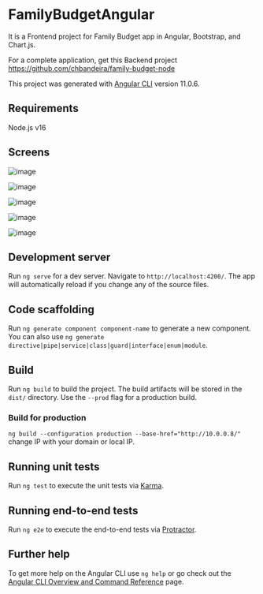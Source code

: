 # FamilyBudgetAngular

It is a Frontend project for Family Budget app in Angular, Bootstrap, and Chart.js.

For a complete application, get this Backend project https://github.com/chbandeira/family-budget-node

This project was generated with [Angular CLI](https://github.com/angular/angular-cli) version 11.0.6.

## Requirements

Node.js v16

## Screens

![image](https://user-images.githubusercontent.com/23635145/126334139-8b18405b-417c-4a99-9286-395edd75607f.png)

![image](https://user-images.githubusercontent.com/23635145/126334264-7f83df95-a15d-44b6-b68c-90f5ecad6fbf.png)

![image](https://user-images.githubusercontent.com/23635145/126334395-bbdcebc1-5402-454a-b65c-c2fcd14d3ba4.png)

![image](https://user-images.githubusercontent.com/23635145/126334456-22bc30a4-c436-4e9a-a259-be28ca35e600.png)

![image](https://user-images.githubusercontent.com/23635145/126334523-9601375b-9346-4181-bca0-62f4cc1318cc.png)


## Development server

Run `ng serve` for a dev server. Navigate to `http://localhost:4200/`. The app will automatically reload if you change any of the source files.

## Code scaffolding

Run `ng generate component component-name` to generate a new component. You can also use `ng generate directive|pipe|service|class|guard|interface|enum|module`.

## Build

Run `ng build` to build the project. The build artifacts will be stored in the `dist/` directory. Use the `--prod` flag for a production build.

### Build for production

`ng build --configuration production --base-href="http://10.0.0.8/"` change IP with your domain or local IP.

## Running unit tests

Run `ng test` to execute the unit tests via [Karma](https://karma-runner.github.io).

## Running end-to-end tests

Run `ng e2e` to execute the end-to-end tests via [Protractor](http://www.protractortest.org/).

## Further help

To get more help on the Angular CLI use `ng help` or go check out the [Angular CLI Overview and Command Reference](https://angular.io/cli) page.

